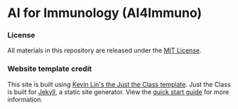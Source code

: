 # AI for Immunology (AI4Immuno)


### License
All materials in this repository are released under the [MIT License](https://opensource.org/license/mit/).


### Website template credit
This site is built using [Kevin Lin's the Just the Class template](https://kevinl.info/just-the-class/).
Just the Class is built for [Jekyll](https://jekyllrb.com), a static site generator. View the [quick start guide](https://jekyllrb.com/docs/) for more information. 